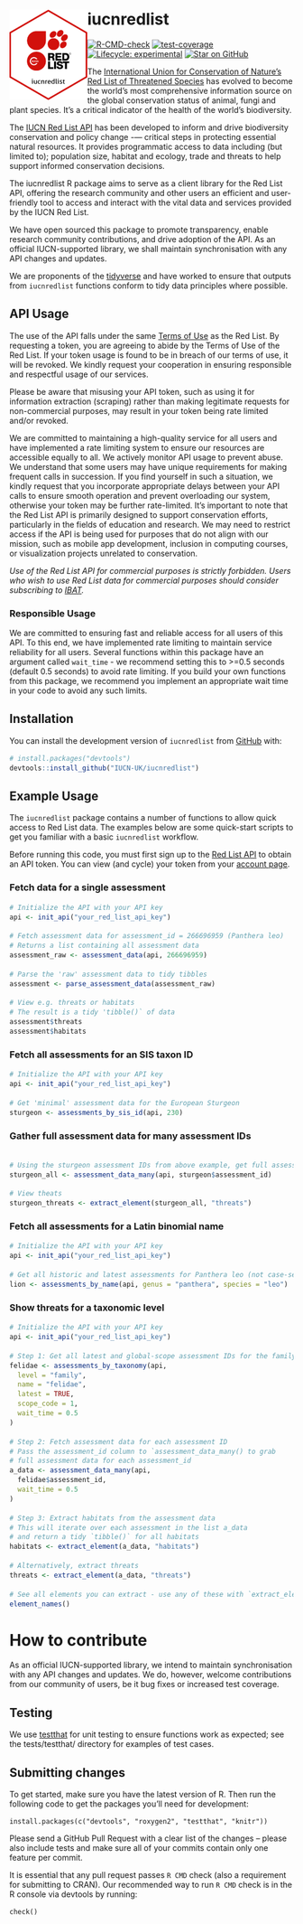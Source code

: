 
<!-- README.md is generated from README.Rmd. Please edit that file -->

# iucnredlist <a href="https://iucn-uk.github.io/iucnredlist/"><img src="man/figures/logo.png" align="left" height="160" alt="iucnredlist website" /></a>

[![R-CMD-check](https://github.com/IUCN-UK/iucnredlist/actions/workflows/R-CMD-check.yaml/badge.svg?branch=main)](https://github.com/IUCN-UK/iucnredlist/actions/workflows/R-CMD-check.yaml)
[![test-coverage](https://github.com/IUCN-UK/iucnredlist/actions/workflows/test-coverage.yaml/badge.svg?branch=main)](https://github.com/IUCN-UK/iucnredlist/actions/workflows/test-coverage.yaml)
[![Lifecycle:
experimental](https://img.shields.io/badge/lifecycle-experimental-orange.svg)](https://lifecycle.r-lib.org/articles/stages.html#experimental)
[![Star on
GitHub](https://img.shields.io/github/stars/IUCN-UK/iucnredlist)](https://img.shields.io/github/stars/IUCN-UK/iucnredlist)

The [International Union for Conservation of
Nature’s](https://www.iucn.org) [Red List of Threatened
Species](https://www.iucnredlist.org) has evolved to become the world’s
most comprehensive information source on the global conservation status
of animal, fungi and plant species. It’s a critical indicator of the
health of the world’s biodiversity.

The [IUCN Red List API](https://api.iucnredlist.org) has been developed
to inform and drive biodiversity conservation and policy change -—
critical steps in protecting essential natural resources. It provides
programmatic access to data including (but limited to); population size,
habitat and ecology, trade and threats to help support informed
conservation decisions.

The iucnredlist R package aims to serve as a client library for the Red
List API, offering the research community and other users an efficient
and user-friendly tool to access and interact with the vital data and
services provided by the IUCN Red List.

We have open sourced this package to promote transparency, enable
research community contributions, and drive adoption of the API. As an
official IUCN-supported library, we shall maintain synchronisation with
any API changes and updates.

We are proponents of the [tidyverse](https://www.tidyverse.org) and have
worked to ensure that outputs from `iucnredlist` functions conform to
tidy data principles where possible.

## API Usage

The use of the API falls under the same [Terms of
Use](https://www.iucnredlist.org/terms/terms-of-use) as the Red List. By
requesting a token, you are agreeing to abide by the Terms of Use of the
Red List. If your token usage is found to be in breach of our terms of
use, it will be revoked. We kindly request your cooperation in ensuring
responsible and respectful usage of our services.

Please be aware that misusing your API token, such as using it for
information extraction (scraping) rather than making legitimate requests
for non-commercial purposes, may result in your token being rate limited
and/or revoked.

We are committed to maintaining a high-quality service for all users and
have implemented a rate limiting system to ensure our resources are
accessible equally to all. We actively monitor API usage to prevent
abuse. We understand that some users may have unique requirements for
making frequent calls in succession. If you find yourself in such a
situation, we kindly request that you incorporate appropriate delays
between your API calls to ensure smooth operation and prevent
overloading our system, otherwise your token may be further
rate-limited. It’s important to note that the Red List API is primarily
designed to support conservation efforts, particularly in the fields of
education and research. We may need to restrict access if the API is
being used for purposes that do not align with our mission, such as
mobile app development, inclusion in computing courses, or visualization
projects unrelated to conservation.

*Use of the Red List API for commercial purposes is strictly forbidden.
Users who wish to use Red List data for commercial purposes should
consider subscribing to [IBAT](www.ibat-alliance.org).*

### Responsible Usage

We are committed to ensuring fast and reliable access for all users of
this API. To this end, we have implemented rate limiting to maintain
service reliability for all users. Several functions within this package
have an argument called `wait_time` - we recommend setting this to
\>=0.5 seconds (default 0.5 seconds) to avoid rate limiting. If you
build your own functions from this package, we recommend you implement
an appropriate wait time in your code to avoid any such limits.

## Installation

You can install the development version of `iucnredlist` from
[GitHub](https://github.com/) with:

``` r
# install.packages("devtools")
devtools::install_github("IUCN-UK/iucnredlist")
```

## Example Usage

The `iucnredlist` package contains a number of functions to allow quick
access to Red List data. The examples below are some quick-start scripts
to get you familiar with a basic `iucnredlist` workflow.

Before running this code, you must first sign up to the [Red List
API](https://api.iucnredlist.org) to obtain an API token. You can view
(and cycle) your token from your [account
page](https://api.iucnredlist.org/users/edit).

### Fetch data for a single assessment

``` r
# Initialize the API with your API key
api <- init_api("your_red_list_api_key")

# Fetch assessment data for assessment_id = 266696959 (Panthera leo)
# Returns a list containing all assessment data
assessment_raw <- assessment_data(api, 266696959)

# Parse the 'raw' assessment data to tidy tibbles
assessment <- parse_assessment_data(assessment_raw)

# View e.g. threats or habitats
# The result is a tidy 'tibble()` of data
assessment$threats
assessment$habitats
```

### Fetch all assessments for an SIS taxon ID

``` r
# Initialize the API with your API key
api <- init_api("your_red_list_api_key")

# Get 'minimal' assessment data for the European Sturgeon
sturgeon <- assessments_by_sis_id(api, 230)
```

### Gather full assessment data for many assessment IDs

``` r

# Using the sturgeon assessment IDs from above example, get full assessment data
sturgeon_all <- assessment_data_many(api, sturgeon$assessment_id)

# View theats
sturgeon_threats <- extract_element(sturgeon_all, "threats")
```

### Fetch all assessments for a Latin binomial name

``` r
# Initialize the API with your API key
api <- init_api("your_red_list_api_key")

# Get all historic and latest assessments for Panthera leo (not case-sensitive)
lion <- assessments_by_name(api, genus = "panthera", species = "leo")
```

### Show threats for a taxonomic level

``` r
# Initialize the API with your API key
api <- init_api("your_red_list_api_key")

# Step 1: Get all latest and global-scope assessment IDs for the family Felidae
felidae <- assessments_by_taxonomy(api,
  level = "family",
  name = "felidae",
  latest = TRUE,
  scope_code = 1,
  wait_time = 0.5
)

# Step 2: Fetch assessment data for each assessment ID
# Pass the assessment_id column to `assessment_data_many() to grab
# full assessment data for each assessment_id
a_data <- assessment_data_many(api,
  felidae$assessment_id,
  wait_time = 0.5
)

# Step 3: Extract habitats from the assessment data
# This will iterate over each assessment in the list a_data
# and return a tidy `tibble()` for all habitats
habitats <- extract_element(a_data, "habitats")

# Alternatively, extract threats
threats <- extract_element(a_data, "threats")

# See all elements you can extract - use any of these with `extract_element()`
element_names()
```

# How to contribute

As an official IUCN-supported library, we intend to maintain
synchronisation with any API changes and updates. We do, however,
welcome contributions from our community of users, be it bug fixes or
increased test coverage.

## Testing

We use [testthat](https://testthat.r-lib.org/) for unit testing to
ensure functions work as expected; see the tests/testthat/ directory for
examples of test cases.

## Submitting changes

To get started, make sure you have the latest version of R. Then run the
following code to get the packages you’ll need for development:

    install.packages(c("devtools", "roxygen2", "testthat", "knitr"))

Please send a GitHub Pull Request with a clear list of the changes –
please also include tests and make sure all of your commits contain only
one feature per commit.

It is essential that any pull request passes `R CMD` check (also a
requirement for submitting to CRAN). Our recommended way to run `R CMD`
check is in the R console via devtools by running:

    check()
